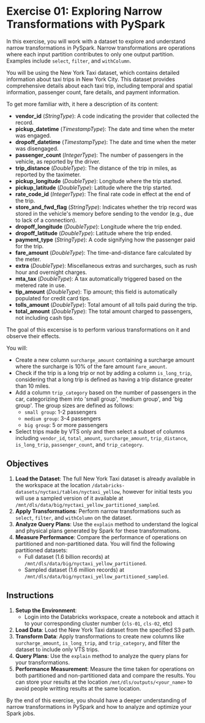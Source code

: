 # Exercise 01: Exploring Narrow Transformations with PySpark
In this exercise, you will work with a dataset to explore and understand narrow transformations in PySpark. Narrow transformations are operations where each input partition contributes to only one output partition. Examples include `select`, `filter`, and `withColumn`.

You will be using the New York Taxi dataset, which contains detailed information about taxi trips in New York City. This dataset provides comprehensive details about each taxi trip, including temporal and spatial information, passenger count, fare details, and payment information.

To get more familiar with, it here a description of its content:

- **vendor_id** (*StringType*): A code indicating the provider that collected the record.
- **pickup_datetime** (*TimestampType*): The date and time when the meter was engaged.
- **dropoff_datetime** (*TimestampType*): The date and time when the meter was disengaged.
- **passenger_count** (*IntegerType*): The number of passengers in the vehicle, as reported by the driver.
- **trip_distance** (*DoubleType*): The distance of the trip in miles, as reported by the taximeter.
- **pickup_longitude** (*DoubleType*): Longitude where the trip started.
- **pickup_latitude** (*DoubleType*): Latitude where the trip started.
- **rate_code_id** (*IntegerType*): The final rate code in effect at the end of the trip.
- **store_and_fwd_flag** (*StringType*): Indicates whether the trip record was stored in the vehicle's memory before sending to the vendor (e.g., due to lack of a connection).
- **dropoff_longitude** (*DoubleType*): Longitude where the trip ended.
- **dropoff_latitude** (*DoubleType*): Latitude where the trip ended.
- **payment_type** (*StringType*): A code signifying how the passenger paid for the trip.
- **fare_amount** (*DoubleType*): The time-and-distance fare calculated by the meter.
- **extra** (*DoubleType*): Miscellaneous extras and surcharges, such as rush hour and overnight charges.
- **mta_tax** (*DoubleType*): A tax automatically triggered based on the metered rate in use.
- **tip_amount** (*DoubleType*): Tip amount; this field is automatically populated for credit card tips.
- **tolls_amount** (*DoubleType*): Total amount of all tolls paid during the trip.
- **total_amount** (*DoubleType*): The total amount charged to passengers, not including cash tips.

The goal of this excersise is to perform various transformations on it and observe their effects. 

You will:
- Create a new column `surcharge_amount` containing a surcharge amount where the surcharge is 10% of the fare amount `fare_amount`.
- Check if the trip is a long trip or not by adding a column `is_long_trip`, considering that a long trip is defined as having a trip distance greater than 10 miles.
- Add a column `trip_category` based on the number of passengers in the car, categorizing them into 'small group', 'medium group', and 'big group'. The group sizes are defined as follows:
    - `small group`: 1-2 passengers
    - `medium group`: 3-4 passengers
    - `big group`: 5 or more passengers
- Select trips made by VTS only and then select a subset of columns including `vendor_id`, `total_amount`, `surcharge_amount`, `trip_distance`, `is_long_trip`, `passenger_count`, and `trip_category`.

## Objectives

1. **Load the Dataset**: The full New York Taxi dataset is already available in the workspace at the location `/databricks-datasets/nyctaxi/tables/nyctaxi_yellow`, however for initial tests you will use a sampled version of it available at `/mnt/dls/data/big/nyctaxi_yellow_partitioned_sampled`.
2. **Apply Transformations**: Perform narrow transformations such as `select`, `filter`, and `withColumn` on the dataset.
3. **Analyze Query Plans**: Use the `explain` method to understand the logical and physical plans generated by Spark for these transformations.
4. **Measure Performance**: Compare the performance of operations on partitioned and non-partitioned data. You will find the following partitioned datasets:
    - Full dataset (1.6 billion records) at `/mnt/dls/data/big/nyctaxi_yellow_partitioned`.
    - Sampled dataset (1.6 million records) at `/mnt/dls/data/big/nyctaxi_yellow_partitioned_sampled`.

## Instructions

1. **Setup the Environment**: 
    - Login into the Databricks workspace, create a notebook and attach it to your corresponding cluster number (`cls-01`, `cls-02`, etc)
2. **Load Data**: Load the New York Taxi dataset from the specified S3 path.
3. **Transform Data**: Apply transformations to create new columns like `surcharge_amount`, `is_long_trip`, and `trip_category`, and filter the dataset to include only VTS trips.
4. **Query Plans**: Use the `explain` method to analyze the query plans for your transformations.
5. **Performance Measurement**: Measure the time taken for operations on both partitioned and non-partitioned data and compare the results. You can store your results at the location `/mnt/dls/outputs/<your_name>` to avoid people writting results at the same location.

By the end of this exercise, you should have a deeper understanding of narrow transformations in PySpark and how to analyze and optimize your Spark jobs.

